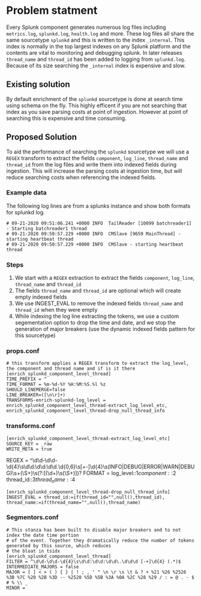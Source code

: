 # Problem statment
Every Splunk component generates numerous log files including `metrics.log`, `splunkd.log`, `health.log` and more. These log files all share the same sourcetype `splunkd` and this is written to the index `_internal`. This index is normally in the top largest indexes on any Splunk platform and the contents are vital to monitoring and debugging splunk. In later releases `thread_name` and `thread_id` has been added to logging from `splunkd.log`. Because of its size searching the `_internal` index is expensive and slow.

## Existing solution
By default enrichment of the `splunkd` sourcetype is done at search time using schema on the fly. This highly efficent if you are not searching that index as you save parsing costs at point of ingestion. However at point of searching this is expensive and time consuming.

## Proposed Solution
To aid the performance of searching the `splunkd` sourcetype we will use a `REGEX` transform to extract the fields `component`, `log_line`, `thread_name` and `thread_id` from the log files and write them into indexed fields during ingestion. This will increase the parsing costs at ingestion time, but will reduce searching costs when referencing the indexed fields.

### Example data
The following log lines are from a splunks instance and show both formats for splunkd log.

    # 09-21-2020 09:51:06.241 +0000 INFO  TailReader [10099 batchreader1] - Starting batchreader1 thread
    # 09-21-2020 09:50:57.229 +0000 INFO  CMSlave [9659 MainThread] - starting heartbeat thread
    # 09-21-2020 09:50:57.229 +0000 INFO  CMSlave - starting heartbeat thread

### Steps

1. We start with a `REGEX` extraction to extract the fields `component`, `log_line`, `thread_name` and `thread_id`
1. The fields `thread_name` and `thread_id` are optional which will create empty indexed fields
1. We use INGEST_EVAL to remove the indexed fields `thread_name` and `thread_id` when they were empty
1. While indexing the log line extracting the tokens, we use a custom segementation option to drop the time and date, and we stop the generation of major breakers (use the dynamic indexed fields pattern for this sourcetype)

### props.conf

    # this transform applies a REGEX transform to extract the log_level, the component and thread name and if is it there
    [enrich_splunkd_component_level_thread]
    TIME_PREFIX = ^
    TIME_FORMAT = %m-%d-%Y %H:%M:%S.%l %z
    SHOULD_LINEMERGE=false
    LINE_BREAKER=([\n\r]+)
    TRANSFORMS-enrich-splunkd-log_level = enrich_splunkd_component_level_thread-extract_log_level_etc, enrich_splunkd_component_level_thread-drop_null_thread_info

### transforms.conf

    [enrich_splunkd_component_level_thread-extract_log_level_etc]
    SOURCE_KEY = _raw
    WRITE_META = true
REGEX = ^\d\d\-\d\d-\d{4}\s\d\d:\d\d\:\d\d\.\d{0,6}\s[+\-]\d{4}\s(INFO|DEBUG|ERROR|WARN|DEBUG)\s+(\S+)\s(?:\[(\d+)\s(\S+)\])?
    FORMAT = log_level::$1 component::$2 thread_id::$3 thread_name::$4 

    [enrich_splunkd_component_level_thread-drop_null_thread_info]
    INGEST_EVAL = thread_id:=if(thread_id="",null(),thread_id), thread_name:=if(thread_name="",null(),thread_name)
    
### Segmentors.conf

    # This stanza has been built to disable major breakers and to not index the date time portion
    # of the event. Together they dramatically reduce the number of tokens generated by this source, which reduces
    # the bloat in tsidx
    [enrich_splunkd_component_level_thread]
    FILTER = ^\d\d-\d\d-\d{4}\s\d\d:\d\d:\d\d\.\d\d\d [-+]\d{4} (.*)$
    INTERMEDIATE_MAJORS = false
    MAJOR = [ ] < > ( ) { } | ! ; , ' " \n \r \s \t & ? + %21 %26 %2526 %3B %7C %20 %2B %3D -- %2520 %5D %5B %3A %0A %2C %28 %29 / : = @ . - $ # % \\ _
    MINOR = 